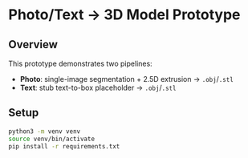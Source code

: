 # Photo/Text → 3D Model Prototype

## Overview
This prototype demonstrates two pipelines:

- **Photo**: single-image segmentation + 2.5D extrusion → `.obj`/`.stl`
- **Text**: stub text-to-box placeholder → `.obj`/`.stl`

## Setup
```bash
python3 -m venv venv
source venv/bin/activate
pip install -r requirements.txt
